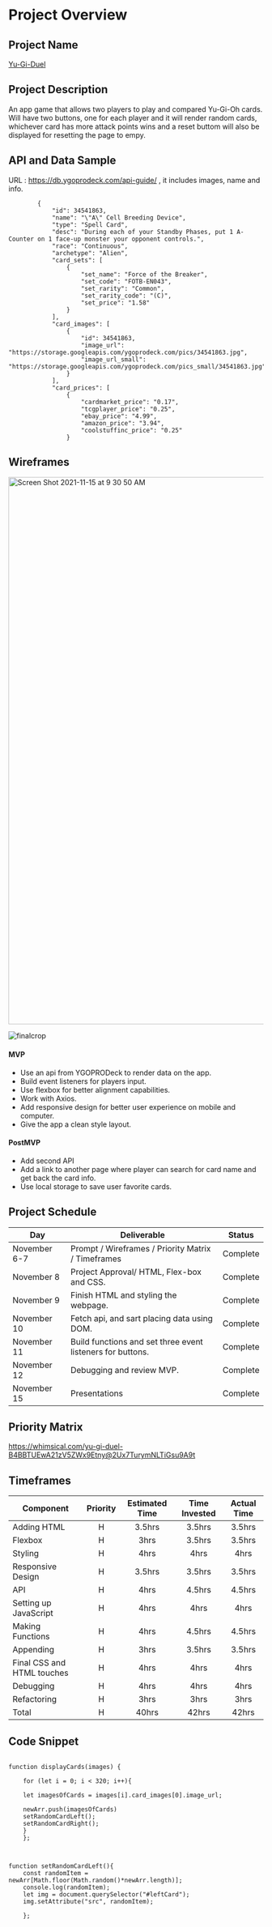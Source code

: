 # Project Overview

## Project Name

<a href="https://oscarrios26.github.io/Yu-Gi-Duel/">Yu-Gi-Duel</a>


## Project Description

An app game that allows two players to play and compared Yu-Gi-Oh cards. Will have two buttons, one for each player and it will render random cards, whichever card has more attack points wins and a reset buttom will also be displayed for resetting the page to empy. 

## API and Data Sample

URL : https://db.ygoprodeck.com/api-guide/ , it includes images, name and info.
``` "data": [
        {
            "id": 34541863,
            "name": "\"A\" Cell Breeding Device",
            "type": "Spell Card",
            "desc": "During each of your Standby Phases, put 1 A-Counter on 1 face-up monster your opponent controls.",
            "race": "Continuous",
            "archetype": "Alien",
            "card_sets": [
                {
                    "set_name": "Force of the Breaker",
                    "set_code": "FOTB-EN043",
                    "set_rarity": "Common",
                    "set_rarity_code": "(C)",
                    "set_price": "1.58"
                }
            ],
            "card_images": [
                {
                    "id": 34541863,
                    "image_url": "https://storage.googleapis.com/ygoprodeck.com/pics/34541863.jpg",
                    "image_url_small": "https://storage.googleapis.com/ygoprodeck.com/pics_small/34541863.jpg"
                }
            ],
            "card_prices": [
                {
                    "cardmarket_price": "0.17",
                    "tcgplayer_price": "0.25",
                    "ebay_price": "4.99",
                    "amazon_price": "3.94",
                    "coolstuffinc_price": "0.25"
                }
```

## Wireframes
<img width="1081" alt="Screen Shot 2021-11-15 at 9 30 50 AM" src="https://user-images.githubusercontent.com/92955104/141809334-d57d5565-4084-4670-98f4-cec93fe435ba.png">



![finalcrop](https://user-images.githubusercontent.com/92955104/141808157-cfd7d9f3-35a7-41cc-96e6-2f94d034b68d.png)





#### MVP 


- Use an api from YGOPRODeck to render data on the app. 
- Build event listeners for players input.
- Use flexbox for better alignment capabilities. 
- Work with Axios.
- Add responsive design for better user experience on mobile and computer.
- Give the app a clean style layout.




#### PostMVP  

- Add second API
- Add a link to another page where player can search for card name and get back the card info.
- Use local storage to save user favorite cards.


## Project Schedule


|  Day | Deliverable | Status
|---|---| ---|
|November 6-7| Prompt / Wireframes / Priority Matrix / Timeframes | Complete
|November 8| Project Approval/ HTML, Flex-box and CSS.| Complete
|November 9| Finish HTML and styling the webpage. | Complete
|November 10| Fetch  api, and sart placing data using DOM. | Complete
|November 11| Build functions and set three  event listeners for buttons.  | Complete
|November 12| Debugging and review MVP. | Complete
|November 15| Presentations | Complete

## Priority Matrix

https://whimsical.com/yu-gi-duel-B4BBTUEwA21zV5ZWx9Etny@2Ux7TurymNLTiGsu9A9t

## Timeframes



| Component | Priority | Estimated Time | Time Invested | Actual Time |
| --- | :---: |  :---: | :---: | :---: |
| Adding HTML | H | 3.5hrs| 3.5hrs | 3.5hrs |
| Flexbox | H | 3hrs | 3.5hrs | 3.5hrs |
| Styling | H | 4hrs | 4hrs | 4hrs |
| Responsive Design | H | 3.5hrs | 3.5hrs | 3.5hrs |
| API | H | 4hrs| 4.5hrs | 4.5hrs |
| Setting up JavaScript | H | 4hrs | 4hrs | 4hrs |
| Making Functions | H | 4hrs | 4.5hrs | 4.5hrs |
| Appending | H | 3hrs | 3.5hrs | 3.5hrs |
| Final CSS and HTML touches | H | 4hrs | 4hrs | 4hrs |
| Debugging | H | 4hrs | 4hrs | 4hrs |
| Refactoring | H | 3hrs | 3hrs | 3hrs |
| Total | H | 40hrs| 42hrs | 42hrs |

## Code Snippet

``` newArr =[];

function displayCards(images) {

    for (let i = 0; i < 320; i++){

    let imagesOfCards = images[i].card_images[0].image_url;

    newArr.push(imagesOfCards)
    setRandomCardLeft();
    setRandomCardRight();
    }
    };



function setRandomCardLeft(){
    const randomItem = newArr[Math.floor(Math.random()*newArr.length)];
    console.log(randomItem);
    let img = document.querySelector("#leftCard");
    img.setAttribute("src", randomItem);

    };

```



